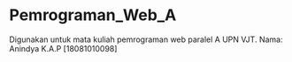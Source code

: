 # Pemrograman_Web_A
Digunakan untuk mata kuliah pemrograman web paralel A UPN VJT. Nama: Anindya K.A.P [18081010098]
